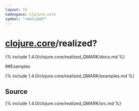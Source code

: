 ```yaml
---
layout: fn
namespace: clojure.core
symbol: "realized?"
---
```


# [clojure.core](../)/realized?

{% include 1.4.0/clojure.core/realized_QMARK/docs.md %}

##Examples

{% include 1.4.0/clojure.core/realized_QMARK/examples.md %}
## Source
{% include 1.4.0/clojure.core/realized_QMARK/src.md %}

